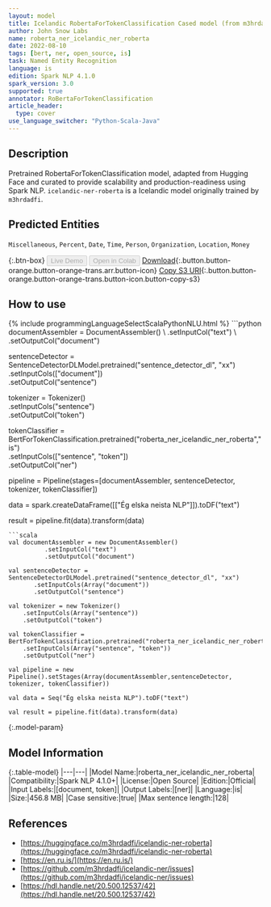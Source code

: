 ```yaml
---
layout: model
title: Icelandic RobertaForTokenClassification Cased model (from m3hrdadfi)
author: John Snow Labs
name: roberta_ner_icelandic_ner_roberta
date: 2022-08-10
tags: [bert, ner, open_source, is]
task: Named Entity Recognition
language: is
edition: Spark NLP 4.1.0
spark_version: 3.0
supported: true
annotator: RoBertaForTokenClassification
article_header:
  type: cover
use_language_switcher: "Python-Scala-Java"
---
```


## Description

Pretrained RobertaForTokenClassification model, adapted from Hugging Face and curated to provide scalability and production-readiness using Spark NLP. `icelandic-ner-roberta` is a Icelandic model originally trained by `m3hrdadfi`.

## Predicted Entities

`Miscellaneous`, `Percent`, `Date`, `Time`, `Person`, `Organization`, `Location`, `Money`

{:.btn-box}
<button class="button button-orange" disabled>Live Demo</button>
<button class="button button-orange" disabled>Open in Colab</button>
[Download](https://s3.amazonaws.com/auxdata.johnsnowlabs.com/public/models/roberta_ner_icelandic_ner_roberta_is_4.1.0_3.0_1660140088449.zip){:.button.button-orange.button-orange-trans.arr.button-icon}
[Copy S3 URI](s3://auxdata.johnsnowlabs.com/public/models/roberta_ner_icelandic_ner_roberta_is_4.1.0_3.0_1660140088449.zip){:.button.button-orange.button-orange-trans.button-icon.button-copy-s3}

## How to use



<div class="tabs-box" markdown="1">
{% include programmingLanguageSelectScalaPythonNLU.html %}
```python
documentAssembler = DocumentAssembler() \
        .setInputCol("text") \
        .setOutputCol("document")

sentenceDetector = SentenceDetectorDLModel.pretrained("sentence_detector_dl", "xx")\
       .setInputCols(["document"])\
       .setOutputCol("sentence")

tokenizer = Tokenizer() \
    .setInputCols("sentence") \
    .setOutputCol("token")

tokenClassifier = BertForTokenClassification.pretrained("roberta_ner_icelandic_ner_roberta","is") \
    .setInputCols(["sentence", "token"]) \
    .setOutputCol("ner")

pipeline = Pipeline(stages=[documentAssembler, sentenceDetector, tokenizer, tokenClassifier])

data = spark.createDataFrame([["Ég elska neista NLP"]]).toDF("text")

result = pipeline.fit(data).transform(data)
```
```scala
val documentAssembler = new DocumentAssembler() 
          .setInputCol("text") 
          .setOutputCol("document")

val sentenceDetector = SentenceDetectorDLModel.pretrained("sentence_detector_dl", "xx")
       .setInputCols(Array("document"))
       .setOutputCol("sentence")

val tokenizer = new Tokenizer() 
    .setInputCols(Array("sentence"))
    .setOutputCol("token")

val tokenClassifier = BertForTokenClassification.pretrained("roberta_ner_icelandic_ner_roberta","is") 
    .setInputCols(Array("sentence", "token")) 
    .setOutputCol("ner")

val pipeline = new Pipeline().setStages(Array(documentAssembler,sentenceDetector, tokenizer, tokenClassifier))

val data = Seq("Ég elska neista NLP").toDF("text")

val result = pipeline.fit(data).transform(data)
```
</div>

{:.model-param}
## Model Information

{:.table-model}
|---|---|
|Model Name:|roberta_ner_icelandic_ner_roberta|
|Compatibility:|Spark NLP 4.1.0+|
|License:|Open Source|
|Edition:|Official|
|Input Labels:|[document, token]|
|Output Labels:|[ner]|
|Language:|is|
|Size:|456.8 MB|
|Case sensitive:|true|
|Max sentence length:|128|

## References

- [https://huggingface.co/m3hrdadfi/icelandic-ner-roberta](https://huggingface.co/m3hrdadfi/icelandic-ner-roberta)
- [https://en.ru.is/](https://en.ru.is/)
- [https://github.com/m3hrdadfi/icelandic-ner/issues](https://github.com/m3hrdadfi/icelandic-ner/issues)
- [https://hdl.handle.net/20.500.12537/42](https://hdl.handle.net/20.500.12537/42)